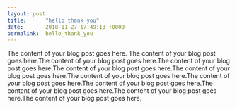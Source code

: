 ```yaml
---
layout: post
title:      "hello thank you"
date:       2018-11-27 17:49:13 +0000
permalink:  hello_thank_you
---
```



The content of your blog post goes here. The content of your blog post goes here.The content of your blog post goes here.The content of your blog post goes here.The content of your blog post goes here.The content of your blog post goes here.The content of your blog post goes here.The content of your blog post goes here.The content of your blog post goes here.The content of your blog post goes here.The content of your blog post goes here.The content of your blog post goes here.
